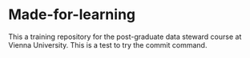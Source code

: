 # Made-for-learning
This a training repository for the post-graduate data steward course at Vienna University.
This is a test to try the commit command.